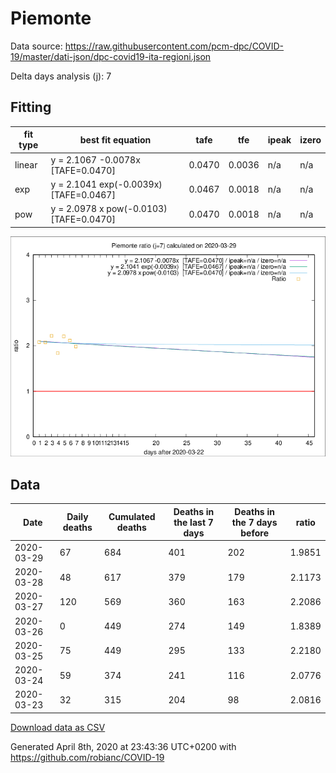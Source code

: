 # Piemonte

Data source: https://raw.githubusercontent.com/pcm-dpc/COVID-19/master/dati-json/dpc-covid19-ita-regioni.json

Delta days analysis (j): 7

## Fitting 
|fit type|best fit equation|tafe|tfe|ipeak|izero|
|-------|-----|--------|------|---|---|
|linear|y = 2.1067 -0.0078x  [TAFE=0.0470]|0.0470|0.0036|n/a|n/a|
|exp|y = 2.1041 exp(-0.0039x)  [TAFE=0.0467]|0.0467|0.0018|n/a|n/a|
|pow|y = 2.0978 x pow(-0.0103)  [TAFE=0.0470]|0.0470|0.0018|n/a|n/a|

![Plot](COVID-19_piemonte_j7_2020-03-29.png)

## Data
|Date|Daily deaths|Cumulated deaths|Deaths in the last 7 days|Deaths in the 7 days before|ratio|
|----|----------|-----------|-------|--------------------|-----|
|2020-03-29|67|684|401|202|1.9851|
|2020-03-28|48|617|379|179|2.1173|
|2020-03-27|120|569|360|163|2.2086|
|2020-03-26|0|449|274|149|1.8389|
|2020-03-25|75|449|295|133|2.2180|
|2020-03-24|59|374|241|116|2.0776|
|2020-03-23|32|315|204|98|2.0816|

[Download data as CSV](COVID-19_piemonte_j7_2020-03-29.csv)

Generated April 8th, 2020 at 23:43:36 UTC+0200 with https://github.com/robianc/COVID-19
